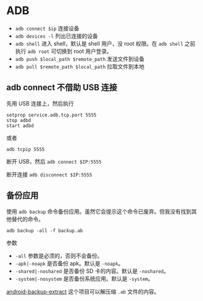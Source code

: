 # ADB

- `adb connect $ip` 连接设备
- `adb devices -l` 列出已连接的设备
- `adb shell` 进入 shell，默认是 shell 用户，没 root 权限。在 `adb shell` 之前执行 `adb root` 可切换到 root 用户登录。
- `adb push $local_path $remote_path` 发送文件到设备
- `adb pull $remote_path $local_path` 拉取文件到本地

## adb connect 不借助 USB 连接

先用 USB 连接上，然后执行

```
setprop service.adb.tcp.port 5555
stop adbd
start adbd
```

或者

`adb tcpip 5555`

断开 USB，然后 `adb connect $IP:5555`

断开连接 `adb disconnect $IP:5555`

## 备份应用

使用 `adb backup` 命令备份应用。虽然它会提示这个命令已废弃。但我没有找到其他替代的命令。

`adb backup -all -f backup.ab`

参数

- `-all` 参数是必须的，否则不会备份。
- `-apk|-noapk` 是否备份 apk。默认是 `-noapk`。
- `-shared|-noshared` 是否备份 SD 卡的内容。默认是 `-noshared`。
- `-system|-nosystem` 是否备份系统应用。默认是 `-system`。

[android-backup-extract](https://github.com/tcrs/android-backup-extract) 这个项目可以解压缩 `.ab` 文件的内容。

